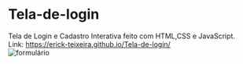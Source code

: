 # Tela-de-login
Tela de Login e Cadastro Interativa feito com HTML,CSS e JavaScript.<br>
Link: https://erick-teixeira.github.io/Tela-de-login/ 
<br>
![formulário](https://user-images.githubusercontent.com/76793266/110835753-fbaeec80-827d-11eb-9c7f-6f5eacf8dfaf.png)
